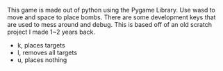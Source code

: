 This game is made out of python using the Pygame Library.
Use wasd to move and space to place bombs.
There are some development keys that are used to mess around and debug.
This is based off of an old scratch project I made 1~2 years back.
- k, places targets
- l, removes all targets
- u, places nothing
